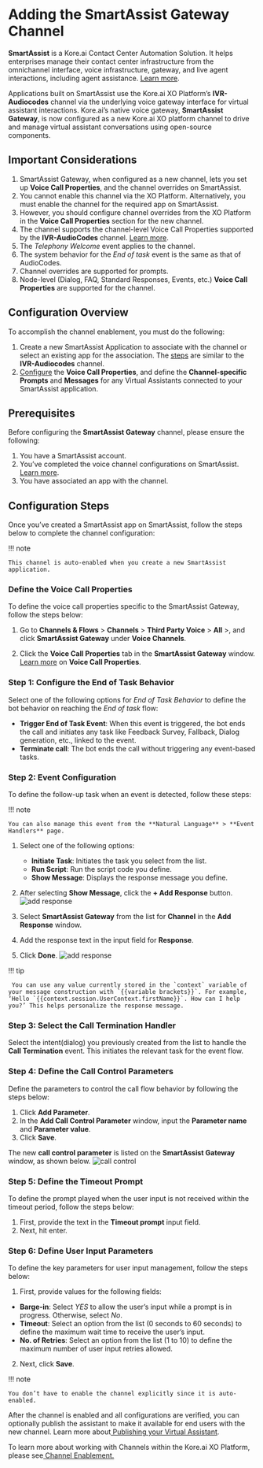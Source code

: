 # Adding the SmartAssist Gateway Channel

**SmartAssist** is a Kore.ai Contact Center Automation Solution. It helps enterprises manage their contact center infrastructure from the omnichannel interface, voice infrastructure, gateway, and live agent interactions, including agent assistance. [Learn more](https://docs.kore.ai/smartassist/getting-started/introduction/).

Applications built on SmartAssist use the Kore.ai XO Platform’s **IVR-Audiocodes** channel via the underlying voice gateway interface for virtual assistant interactions. Kore.ai’s native voice gateway, **SmartAssist Gateway**, is now configured as a new Kore.ai XO platform channel to drive and manage virtual assistant conversations using open-source components.


## Important Considerations



1. SmartAssist Gateway, when configured as a new channel, lets you set up **Voice Call Properties**, and the channel overrides on SmartAssist.
2. You cannot enable this channel via the XO Platform. Alternatively, you must enable the channel for the required app on SmartAssist.
3. However, you should configure channel overrides from the XO Platform in the **Voice Call Properties** section for the new channel.
4. The channel supports the channel-level Voice Call Properties supported by the **IVR-AudioCodes** channel. [Learn more](https://developer.kore.ai/docs/bots/bot-builder-tool/dialog-task/voice-call-properties/).
5. The _Telephony Welcome_ event applies to the channel.
6. The system behavior for the _End of task_ event is the same as that of AudioCodes.
7. Channel overrides are supported for prompts.
8. Node-level (Dialog, FAQ, Standard Responses, Events, etc.) **Voice Call Properties** are supported for the channel.


## Configuration Overview

To accomplish the channel enablement, you must do the following:

1. Create a new SmartAssist Application to associate with the channel or select an existing app for the association. The [steps](https://developer.kore.ai/docs/bots/channel-enablement/adding-the-ivr-audiocodes-channel-2/#Step_1_Associate_an_App) are similar to the **IVR-Audiocodes** channel.
2. [Configure](https://developer.kore.ai/docs/bots/channel-enablement/adding-the-ivr-audiocodes-channel-2/#Step_3_Configure_Voice_Call_Properties) the **Voice Call Properties**, and define the **Channel-specific Prompts** and **Messages** for any Virtual Assistants connected to your SmartAssist application.


## Prerequisites

Before configuring the **SmartAssist Gateway** channel, please ensure the following:

1. You have a SmartAssist account.
2. You’ve completed the voice channel configurations on SmartAssist. [Learn more](https://docs.kore.ai/smartassist/channels/voice/).
3. You have associated an app with the channel.


## Configuration Steps

Once you’ve created a SmartAssist app on SmartAssist, follow the steps below to complete the channel configuration:

!!! note

    This channel is auto-enabled when you create a new SmartAssist application.


### Define the Voice Call Properties

To define the voice call properties specific to the SmartAssist Gateway, follow the steps below:


1. Go to **Channels & Flows** > **Channels** > **Third Party Voice** > **All** >, and click **SmartAssist Gateway** under **Voice Channels**.


2. Click the **Voice Call Properties** tab in the **SmartAssist Gateway** window. [Learn more](https://developer.kore.ai/docs/bots/bot-builder-tool/dialog-task/voice-call-properties/) on **Voice Call Properties**.


### Step 1: Configure the End of Task Behavior

Select one of the following options for _End of Task Behavior_ to define the bot behavior on reaching the _End of task_ flow:


* **Trigger End of Task Event**: When this event is triggered, the bot ends the call and initiates any task like Feedback Survey, Fallback, Dialog generation, etc., linked to the event.
* **Terminate call**: The bot ends the call without triggering any event-based tasks.


### Step 2: Event Configuration

To define the follow-up task when an event is detected, follow these steps:

!!! note

    You can also manage this event from the **Natural Language** > **Event Handlers** page.


1. Select one of the following options:

    * **Initiate Task**: Initiates the task you select from the list.
    * **Run Script**: Run the script code you define.
    * **Show Message**: Displays the response message you define.

2. After selecting **Show Message**, click the **+ Add Response** button.
  ![add response](../images/sa-gateway1.png "add response")

3. Select **SmartAssist Gateway** from the list for **Channel** in the **Add Response** window.

4. Add the response text in the input field for **Response**.

5. Click **Done**.
    ![add response](../images/sa-gateway2.png "add response")

!!! tip

     You can use any value currently stored in the `context` variable of your message construction with `{{variable brackets}}`. For example, ‘Hello `{{context.session.UserContext.firstName}}`. How can I help you?’ This helps personalize the response message.


### Step 3: Select the Call Termination Handler

Select the intent(dialog) you previously created from the list to handle the **Call Termination** event. This initiates the relevant task for the event flow.


### Step 4: Define the Call Control Parameters

Define the parameters to control the call flow behavior by following the steps below:

1. Click **Add Parameter**.
2. In the **Add Call Control Parameter** window, input the **Parameter name** and **Parameter value**.
3. Click **Save**.

The new **call control parameter** is listed on the **SmartAssist Gateway** window, as shown below. 
 ![call control](../images/sa-gateway3.png "image_tooltip")


### Step 5: Define the Timeout Prompt

To define the prompt played when the user input is not received within the timeout period, follow the steps below:


1. First, provide the text in the **Timeout prompt** input field.
2. Next, hit enter.


### Step 6: Define User Input Parameters

To define the key parameters for user input management, follow the steps below:

1. First, provide values for the following fields:
 * **Barge-in**: Select _YES_ to allow the user’s input while a prompt is in progress. Otherwise, select _No_.
 * **Timeout**: Select an option from the list (0 seconds to 60 seconds) to define the maximum wait time to receive the user’s input.
 * **No. of Retries**: Select an option from the list (1 to 10) to define the maximum number of user input retries allowed.
2. Next, click **Save**.

!!! note

    You don’t have to enable the channel explicitly since it is auto-enabled.

After the channel is enabled and all configurations are verified, you can optionally publish the assistant to make it available for end users with the new channel. Learn more about[ Publishing your Virtual Assistant](https://developer.kore.ai/docs/bots/publish/publishing-bot/).

To learn more about working with Channels within the Kore.ai XO Platform, please see[ Channel Enablement.](https://developer.kore.ai/docs/bots/channel-enablement/adding-channels-to-your-bot/)
